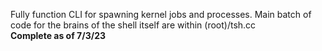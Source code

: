 
Fully function CLI for spawning kernel jobs and processes.
Main batch of code for the brains of the shell itself are within (root)/tsh.cc
<br>
<b>Complete as of 7/3/23</b>

